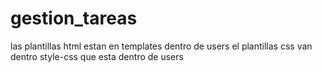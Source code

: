 # gestion_tareas

las plantillas html estan en templates dentro de users
el plantillas css van dentro style-css que esta dentro de users
